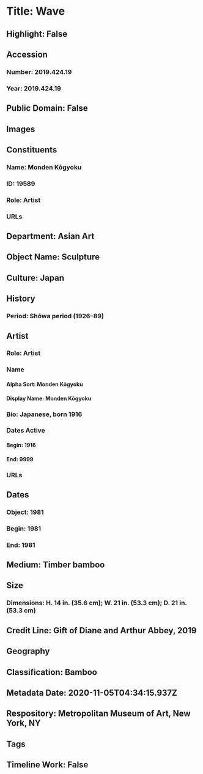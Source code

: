 # Title: Wave
## Highlight: False
## Accession
### Number: 2019.424.19
### Year: 2019.424.19
## Public Domain: False
## Images
## Constituents
### Name: Monden Kōgyoku
### ID: 19589
### Role: Artist
### URLs
## Department: Asian Art
## Object Name: Sculpture
## Culture: Japan
## History
### Period: Shōwa period (1926–89)
## Artist
### Role: Artist
### Name
#### Alpha Sort: Monden Kōgyoku
#### Display Name: Monden Kōgyoku
### Bio: Japanese, born 1916
### Dates Active
#### Begin: 1916
#### End: 9999
### URLs
## Dates
### Object: 1981
### Begin: 1981
### End: 1981
## Medium: Timber bamboo
## Size
### Dimensions: H. 14 in. (35.6 cm); W. 21 in. (53.3 cm); D. 21 in. (53.3 cm)
## Credit Line: Gift of Diane and Arthur Abbey, 2019
## Geography
## Classification: Bamboo
## Metadata Date: 2020-11-05T04:34:15.937Z
## Respository: Metropolitan Museum of Art, New York, NY
## Tags
## Timeline Work: False